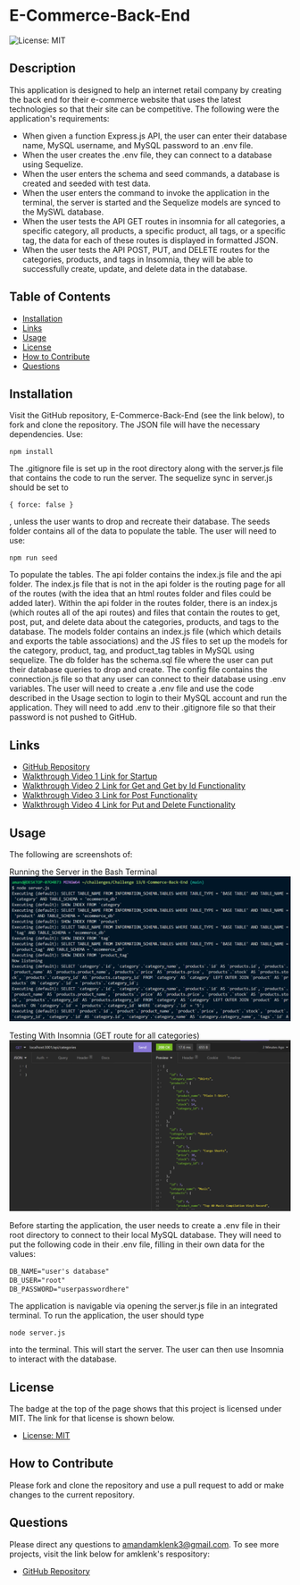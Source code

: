 # E-Commerce-Back-End

![License: MIT](https://img.shields.io/badge/License-MIT-yellow.svg)

## Description
This application is designed to help an internet retail company by creating the back end for their e-commerce website that uses the latest technologies so that their site can be competitive. The following were the application's requirements: 
* When given a function Express.js API, the user can enter their database name, MySQL username, and MySQL password to an .env file.
* When the user creates the .env file, they can connect to a database using Sequelize.
* When the user enters the schema and seed commands, a database is created and seeded with test data. 
* When the user enters the command to invoke the application in the terminal, the server is started and the Sequelize models are synced to the MySWL database.
* When the user tests the API GET routes in insomnia for all categories, a specific category, all products, a specific product, all tags, or a specific tag, the data for each of these routes is displayed in formatted JSON.
* When the user tests the API POST, PUT, and DELETE routes for the categories, products, and tags in Insomnia, they will be able to successfully create, update, and delete data in the database.

## Table of Contents
- [Installation](#installation)
- [Links](#links)
- [Usage](#usage)
- [License](#license)
- [How to Contribute](#how-to-contribute)
- [Questions](#questions)

## Installation
Visit the GitHub repository, E-Commerce-Back-End (see the link below), to fork and clone the repository. The JSON file will have the necessary dependencies. Use:
````````````
npm install
````````````
The .gitignore file is set up in the root directory along with the server.js file that contains the code to run the server. The sequelize sync in server.js should be set to
````````````````
{ force: false }
````````````````
, unless the user wants to drop and recreate their database. The seeds folder contains all of the data to populate the table. The user will need to use:
`````````````
npm run seed
`````````````
To populate the tables. The api folder contains the index.js file and the api folder. The index.js file that is not in the api folder is the routing page for all of the routes (with the idea that an html routes folder and files could be added later). Within the api folder in the routes folder, there is an index.js (which routes all of the api routes) and files that contain the routes to get, post, put, and delete data about the categories, products, and tags to the database. The models folder contains an index.js file (which which details and exports the table associations) and the JS files to set up the models for the category, product, tag, and product_tag tables in MySQL using sequelize. The db folder has the schema.sql file where the user can put their database queries to drop and create. The config file contains the connection.js file so that any user can connect to their database using .env variables. The user will need to create a .env file and use the code described in the Usage section to login to their MySQL account and run the application. They will need to add .env to their .gitignore file so that their password is not pushed to GitHub.

## Links
- [GitHub Repository](https://github.com/amklenk/E-Commerce-Back-End)
- [Walkthrough Video 1 Link for Startup](https://drive.google.com/file/d/1oqR0_LpOv3HVmzhalRDqLmo5eQkTGo7H/view?usp=sharing)
- [Walkthrough Video 2 Link for Get and Get by Id Functionality](https://drive.google.com/file/d/1NYr3K-QktNpV8T0SzBs2H7GR5ljaigHL/view?usp=sharing)
- [Walkthrough Video 3 Link for Post Functionality](https://drive.google.com/file/d/1oUvrDNOsybouuSdnqRuP2FSYAfjTR_A1/view?usp=sharing)
- [Walkthrough Video 4 Link for Put and Delete Functionality](https://drive.google.com/file/d/1ovx8QpuSi0_GBmIw1_hXwLGC5iANd_iO/view?usp=sharing)

## Usage
The following are screenshots of:

Running the Server in the Bash Terminal
![CLI image](./images/command-line.png)

Testing With Insomnia (GET route for all categories)
![CLI image](./images/insomnia.png)

Before starting the application, the user needs to create a .env file in their root directory to connect to their local MySQL database. They will need to put the following code in their .env file, filling in their own data for the values:

``````````````````````````````
DB_NAME="user's database"
DB_USER="root"
DB_PASSWORD="userpasswordhere"
``````````````````````````````

 The application is navigable via opening the server.js file in an integrated terminal. To run the application, the user should type
``````````````
node server.js
``````````````
into the terminal. This will start the server. The user can then use Insomnia to interact with the database.

## License
The badge at the top of the page shows that this project is licensed under MIT. The link for that license is shown below.
- [License: MIT](https://opensource.org/licenses/MIT)
## How to Contribute
Please fork and clone the repository and use a pull request to add or make changes to the current repository.

## Questions
Please direct any questions to amandamklenk3@gmail.com. To see more projects, visit the link below for amklenk's respository:
- [GitHub Repository](https://github.com/amklenk)

